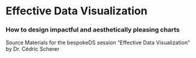 # Effective Data Visualization
### How to design impactful and aesthetically pleasing charts

Source Materials for the bespokeDS session “Effective Data Visualization” by Dr. Cédric Scherer

